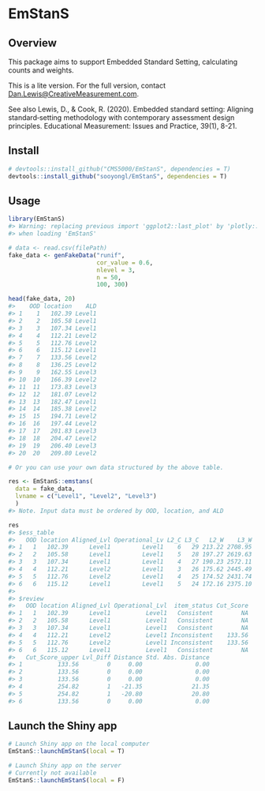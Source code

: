 
# EmStanS

## Overview

This package aims to support Embedded Standard Setting, calculating
counts and weights.

This is a lite version. For the full version, contact Dan.Lewis@CreativeMeasurement.com.

See also Lewis, D., & Cook, R. (2020). Embedded standard setting: Aligning standard‐setting methodology with contemporary assessment design principles. Educational Measurement: Issues and Practice, 39(1), 8-21.

## Install

``` r
# devtools::install_github("CMS5000/EmStanS", dependencies = T)
devtools::install_github("sooyongl/EmStanS", dependencies = T)
```

## Usage

``` r
library(EmStanS)
#> Warning: replacing previous import 'ggplot2::last_plot' by 'plotly::last_plot'
#> when loading 'EmStanS'
```

``` r
# data <- read.csv(filePath)
fake_data <- genFakeData("runif",
                         cor_value = 0.6, 
                         nlevel = 3, 
                         n = 50, 
                         100, 300)

head(fake_data, 20)
#>    OOD location    ALD
#> 1    1   102.39 Level1
#> 2    2   105.58 Level1
#> 3    3   107.34 Level1
#> 4    4   112.21 Level2
#> 5    5   112.76 Level2
#> 6    6   115.12 Level1
#> 7    7   133.56 Level2
#> 8    8   136.25 Level2
#> 9    9   162.55 Level3
#> 10  10   166.39 Level2
#> 11  11   173.83 Level3
#> 12  12   181.07 Level2
#> 13  13   182.47 Level1
#> 14  14   185.38 Level2
#> 15  15   194.71 Level2
#> 16  16   197.44 Level2
#> 17  17   201.83 Level3
#> 18  18   204.47 Level2
#> 19  19   206.40 Level3
#> 20  20   209.80 Level2

# Or you can use your own data structured by the above table.
```

``` r
res <- EmStanS::emstans(
  data = fake_data, 
  lvname = c("Level1", "Level2", "Level3")
  )
#> Note. Input data must be ordered by OOD, location, and ALD

res
#> $ess_table
#>   OOD location Aligned_Lvl Operational_Lv L2_C L3_C   L2_W    L3_W
#> 1   1   102.39      Level1         Level1    6   29 213.22 2708.95
#> 2   2   105.58      Level1         Level1    5   28 197.27 2619.63
#> 3   3   107.34      Level1         Level1    4   27 190.23 2572.11
#> 4   4   112.21      Level2         Level1    3   26 175.62 2445.49
#> 5   5   112.76      Level2         Level1    4   25 174.52 2431.74
#> 6   6   115.12      Level1         Level1    5   24 172.16 2375.10
#> 
#> $review
#>   OOD location Aligned_Lvl Operational_Lvl  item_status Cut_Score
#> 1   1   102.39      Level1          Level1   Consistent        NA
#> 2   2   105.58      Level1          Level1   Consistent        NA
#> 3   3   107.34      Level1          Level1   Consistent        NA
#> 4   4   112.21      Level2          Level1 Inconsistent    133.56
#> 5   5   112.76      Level2          Level1 Inconsistent    133.56
#> 6   6   115.12      Level1          Level1   Consistent        NA
#>   Cut_Score_upper Lvl_Diff Distance Std. Abs. Distance
#> 1          133.56        0     0.00               0.00
#> 2          133.56        0     0.00               0.00
#> 3          133.56        0     0.00               0.00
#> 4          254.82        1   -21.35              21.35
#> 5          254.82        1   -20.80              20.80
#> 6          133.56        0     0.00               0.00
```

## Launch the Shiny app

``` r
# Launch Shiny app on the local computer
EmStanS::launchEmStanS(local = T)

# Launch Shiny app on the server
# Currently not available
EmStanS::launchEmStanS(local = F)
```
